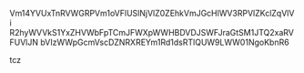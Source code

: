 Vm14YVUxTnRVWGRPVm1oVFlUSlNjVlZ0ZEhkVmJGcHlWV3RPVlZKclZqVlVi
R2hyWVVkS1YxZHVWbFpTCmJFWXpWWHBDVDJSWFJraGtSM1JTQ2xaRVFUVlJN
bVIzWWpGcmVscDZNRXREYm1Rd1dsRTlQUW9LWW01NgoKbnR6

tcz